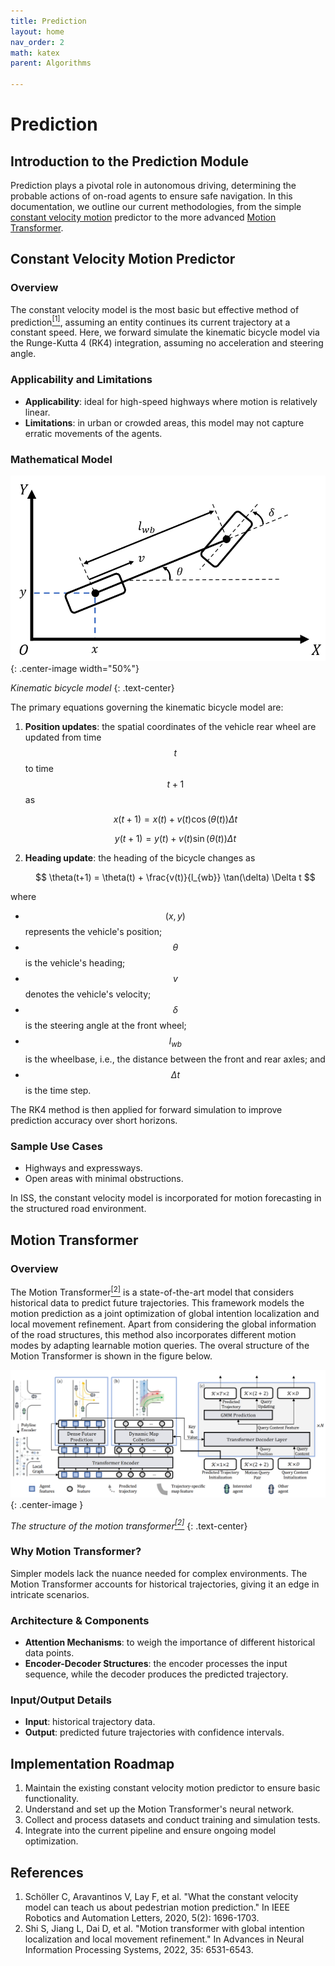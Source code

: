 ```yaml
---
title: Prediction
layout: home
nav_order: 2
math: katex
parent: Algorithms

---
```


# Prediction

## Introduction to the Prediction Module

Prediction plays a pivotal role in autonomous driving, determining the probable actions of on-road agents to ensure safe navigation. 
In this documentation, we outline our current methodologies, from the simple [constant velocity motion](#CVM) predictor to the more advanced [Motion Transformer](#MT).


## Constant Velocity Motion Predictor<a name="CVM"/>

### Overview
The constant velocity model is the most basic but effective method of prediction<a href="#ref1"><sup>[1]</sup></a>, assuming an entity continues its current trajectory at a constant speed. 
Here, we forward simulate the kinematic bicycle model via the Runge-Kutta 4 (RK4) integration, assuming no acceleration and steering angle.


### Applicability and Limitations
- **Applicability**: ideal for high-speed highways where motion is relatively linear.
- **Limitations**: in urban or crowded areas, this model may not capture erratic movements of the agents.

### Mathematical Model
![kine_bicycle_model](../../../assets/kine_bicycle_model.png){: .center-image width="50%"}

*Kinematic bicycle model*
{: .text-center}

The primary equations governing the kinematic bicycle model are:

1. **Position updates**: the spatial coordinates of the vehicle rear wheel are updated from time $$ t $$ to time $$ t + 1 $$ as  
   
    $$ x(t+1) = x(t) + v(t) \cos(\theta(t)) \Delta t $$

    $$ y(t+1) = y(t) + v(t) \sin(\theta(t)) \Delta t $$

2. **Heading update**: the heading of the bicycle changes as
   
    $$ \theta(t+1) = \theta(t) + \frac{v(t)}{l_{wb}} \tan(\delta) \Delta t $$

where
- $$ (x, y) $$ represents the vehicle's position;
- $$ \theta $$ is the vehicle's heading;
- $$ v $$ denotes the vehicle's velocity;
- $$ \delta $$ is the steering angle at the front wheel;
- $$ l_{wb} $$ is the wheelbase, i.e., the distance between the front and rear axles; and
- $$ \Delta t $$ is the time step.

The RK4 method is then applied for forward simulation to improve prediction accuracy over short horizons.


### Sample Use Cases
- Highways and expressways.
- Open areas with minimal obstructions.

In ISS, the constant velocity model is incorporated for motion forecasting in the structured road environment.


## Motion Transformer<a name="MT"/>

### Overview
The Motion Transformer<a href="#ref2"><sup>[2]</sup></a> is a state-of-the-art model that considers historical data to predict future trajectories. This framework models the motion prediction as a joint optimization of global intention localization and local movement refinement. Apart from considering the global information of the road structures, this method also incorporates different motion modes by adapting learnable motion queries. The overal structure of the Motion Transformer is shown in the figure below.

![motion_transformer](../../../assets/motion_transformer.png){: .center-image }

*The structure of the motion transformer<a href="#ref2"><sup>[2]</sup></a>*
{: .text-center}

### Why Motion Transformer?
Simpler models lack the nuance needed for complex environments. 
The Motion Transformer accounts for historical trajectories, giving it an edge in intricate scenarios.

### Architecture & Components
- **Attention Mechanisms**: to weigh the importance of different historical data points.
- **Encoder-Decoder Structures**: the encoder processes the input sequence, while the decoder produces the predicted trajectory.

### Input/Output Details
- **Input**: historical trajectory data.
- **Output**: predicted future trajectories with confidence intervals.

## Implementation Roadmap
1. Maintain the existing constant velocity motion predictor to ensure basic functionality.
2. Understand and set up the Motion Transformer's neural network.
3. Collect and process datasets and conduct training and simulation tests.
4. Integrate into the current pipeline and ensure ongoing model optimization.


## References
<ol>
    <li id="ref1">Schöller C, Aravantinos V, Lay F, et al. "What the constant velocity model can teach us about pedestrian motion prediction." In IEEE Robotics and Automation Letters, 2020, 5(2): 1696-1703.</li>
    <li id="ref2">Shi S, Jiang L, Dai D, et al. "Motion transformer with global intention localization and local movement refinement." In Advances in Neural Information Processing Systems, 2022, 35: 6531-6543.</li>
</ol>
